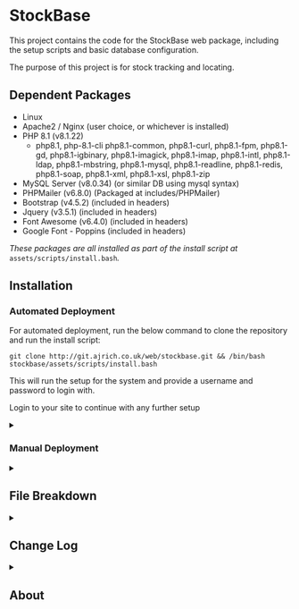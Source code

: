 # StockBase

This project contains the code for the StockBase web package, including the setup scripts and basic database configuration.

The purpose of this project is for stock tracking and locating.

## Dependent Packages
- Linux 
- Apache2 / Nginx (user choice, or whichever is installed)
- PHP 8.1 (v8.1.22)
    - php8.1, php-8.1-cli php8.1-common, php8.1-curl, php8.1-fpm, php8.1-gd, php8.1-igbinary, php8.1-imagick, php8.1-imap, php8.1-intl, php8.1-ldap, php8.1-mbstring, php8.1-mysql, php8.1-readline, php8.1-redis, php8.1-soap, php8.1-xml, php8.1-xsl, php8.1-zip
- MySQL Server (v8.0.34) (or similar DB using mysql syntax)
- PHPMailer (v6.8.0) (Packaged at includes/PHPMailer)
- Bootstrap (v4.5.2) (included in headers)
- Jquery (v3.5.1) (included in headers)
- Font Awesome (v6.4.0) (included in headers)
- Google Font - Poppins (included in headers)

*These packages are all installed as part of the install script at* `assets/scripts/install.bash`*.*

## Installation
### Automated Deployment
For automated deployment, run the below command to clone the repository and run the install script:

`git clone http://git.ajrich.co.uk/web/stockbase.git && /bin/bash stockbase/assets/scripts/install.bash`

This will run the setup for the system and provide a username and password to login with.

Login to your site to continue with any further setup

<details>
<summary><h3>Manual Deployment</h3></summary>
For manual deployment, it requires all packages to be installed manually and the database to be configured and setup correctly.

Clone the repo first, and the follow the below steps.
`git clone http://git.ajrich.co.uk/web/stockbase.git`

1. Update your packages and install them if you are confident they are okay to be updated

    `sudo apt update`

    `sudo apt upgrade`

2. Install PHP 8.1 and all dependencies required

    a. Install the PHP repository

    ```
    sudo apt install lsb-release ca-certificates apt-transport-https software-properties-common -y
    sudo add-apt-repository ppa:ondrej/php
    sudo add-apt-repository ppa:ondrej/nginx-mainline
    sudo add-apt-repository ppa:ondrej/apache2
    sudo apt update 
    ```

    b. Install the package and dependencies
    ```
    sudo apt install -y php8.1 php8.1-cli php8.1-common php8.1-curl php8.1-fpm php8.1-gd php8.1-igbinary php8.1-imagick php8.1-imap php8.1-intl php8.1-ldap php8.1-mbstring php8.1-mysql php8.1-readline php8.1-redis php8.1-soap php8.1-xml php8.1-xsl php8.1-zip
    ```

3. Install MySQL Server and run first setup

    ``` 
    sudo apt install mysql-server 

    sudo mysql_secure_installation
    ```
    *Make sure to set a root password and not leave it blank.*

4. Install your preferred web server (apache2 and nginx are both supported here, but this can be adapted)

    ```
    sudo apt install apache2
    ```
    or
    ```
    sudo apt install nginx
    ```

5. Setup Database

    - Confirm there is no database named 'stockbase'

        ```
        mysql -u root -p

        USE stockbase;
        quit;
        ```

        If mysql throws an error, the database doesnt exist. This is what we want. 
        If it does exist, it will be overwritten.
    
    - Run the MySQL DB setup
    
        *we will navigate to the downloaded git repo*

        ```
        cd stockbase

        mysql -u root -p < assets/sql/db_setup.sql
        ```

    - Run the extras script to fill in the required tables with the information they need.

        *This script creates the required fields for the config and config_default tables, also setting the auto-increment values*

        ```
        mysql -u root -p < assets/sql/db_extras.sql
        ```
    
    - Create a user for the database to verify against

        We will first check if a user exists under the name 'stocbaseuser'.

        ```
        mysql -u root -p
        
        SELECT User, Host FROM mysql.user WHERE User='stockbaseuser' AND Host='localhost';
        ```

        If no rows are returned, we will add a new user. 
        If there are rows, we will either need to know the current password, or drop the user.

        Select the relevant option:

        <details>
        <summary><h5>No user found, create new</h5></summary>

        - Create the new user, replacing `[SECRET PASSWORD]` with your password

        ```
        CREATE USER 'stockbaseuser'@'localhost' IDENTIFIED BY '[SECRET PASSWORD]';
        GRANT ALL PRIVILEGES ON stockbase.* TO 'stockbaseuser'@'localhost';
        FLUSH PRIVILEGES;
        quit;
        ```

        </details>

        <details>
        <summary><h5>User exists and password known</h5></summary>

        - Grant the user permissions.

        ```
        GRANT ALL PRIVILEGES ON stockbase.* TO 'stockbaseuser'@'localhost';
        FLUSH PRIVILEGES;
        quit;
        ```

        </details>

        <details>
        <summary><h5>User exists and needs to be dropped</h5></summary>

        - Drop the user

        ```
        DROP USER 'stockbaseuser'@'localhost';
        FLUSH PRIVILEGES;
        quit;
        ```

        - Create the new user, replacing `[SECRET PASSWORD]` with your password

        ```
        CREATE USER 'stockbaseuser'@'localhost' IDENTIFIED BY '[SECRET PASSWORD]';
        GRANT ALL PRIVILEGES ON stockbase.* TO 'stockbaseuser'@'localhost';
        FLUSH PRIVILEGES;
        quit;
        ```

        </details>

    - Confirm you can login and access the database

        ```
        mysql -u stockbaseuser -p
        
        USE stockbase;
        SELECT * FROM config_default;
        ```

        If you get data returned from this and no errors it all worked as expected.
    
    - Update the database connection php file with your new credentials

        Edit `includes/dbh.inc.php` and change the below to your new info:

        ```
        $dBUsername = 'admin';
        $dBPassword = 'admin';
        ```

        e.g.

        ```
        $dBUsername = 'stockbaseuser';
        $dBPassword = 'SecretSpecialPassword';
        ```

    - Create and update the root user password for your initial user
        Select a password for your initial root user.
        This will be prompted to be changed once you first log in.

        Generate your hashed password with the below, replacing `[SECRET PASSWORD]` with your password:

        ```
        php -r "echo password_hash('[SECRET PASSWORD]', PASSWORD_DEFAULT); echo\"\n\";"
        ```

        Run the below to add your first user, replacing `[PASSWORD HASH]` with your hashed password from above:

        ```
        mysql -u stockbaseuser -p

        INSERT INTO stockbase.users (id, username, first_name, last_name, email, auth, role_id, enabled, password_expired, password) 
            VALUES (1, 'root', 'root', 'root', 'root@$hostname', 'local', 0, 1, 1, '[PASSWORD HASH]]');
        UPDATE stockbase.users SET id=0 where id=1;
        ALTER TABLE stockbase.users AUTO_INCREMENT = 1;
        ```

6. Decide on your web URL

    We need a base URL for the site to be located at (e.g. stockbase.domain.com)

    Update the config with this url, replacing `[WEB DOMAIN]` with your domain name/url:

    ```
    mysql -u stockbaseuser -p

    UPDATE config SET base_url='[WEB DOMAIN]' WHERE id=1;
    quit;
    ```

7. Move your files to your web server/desired location

    *Make sure you are already in the downloaded repo folder*

    Replace `new/folder/location/` to the folder you want your server hosted from (e.g. /var/www/html/stockbase/) including the trailing /

    ```
    sudo cp -a . /new/folder/location/
    ```

    Set the permissions for your new folder location

    ```
    sudo chown -R www-data:www-data /new/folder/location/
    sudo chmod go-rwx /new/folder/location/
    ```

8. Web config setup

    We first need to decide whether we will use SSL for this. 

    <details>
    <summary><h5>No SSL</h5></summary>
    Make a note of your file locations

    <details>
    <summary>Apache</summary>
    - Run the below to create the config, replacing `[DOMAIN NAME]` and `[LOCATION]` with your domain name and fodler location

    ```
    web_domain='[DOMAIN NAME]'
    folder_name='[LOCATION]'

    cat > /etc/apache2/sites-available/$web_domain.conf <<EOL
    <VirtualHost *:80>
        ServerName $web_domain
        DocumentRoot $folder_name

        <Directory $folder_name>
            Options Indexes FollowSymLinks MultiViews
            AllowOverride All
            Require all granted
        </Directory>
    </VirtualHost>
    EOL
    ```
    - Enable the site

    ```
    sudo a2ensite $web_domain.conf
    sudo systemctl reload apache2
    ```

    </details>

    <details>
    <summary>Nginx</summary>
    - Run the below to create the config, replacing `[DOMAIN NAME]` and `[LOCATION]` with your domain name and fodler location

    ```
    cat > /etc/nginx/sites-available/$web_domain <<EOL
    server {
        listen 80;
        server_name $web_domain;

        root $folder_name;
        index index.php index.html;

        location / {
            try_files \$uri \$uri/ /index.php?\$query_string;
        }

        location ~ \.php$ {
            include fastcgi_params;
            fastcgi_pass unix:/var/run/php/php8.1-fpm.sock;
            fastcgi_index index.php;
            fastcgi_param SCRIPT_FILENAME $document_root\$fastcgi_script_name;
        }
    }
    EOL
    ```

    - Enable the site

    ```
    sudo ln -s /etc/nginx/sites-available/$web_domain /etc/nginx/sites-enabled/
    sudo systemctl reload nginx
    ```
        
    </details>

    </details>

    <details>
    <summary><h5>Using SSL</h5></summary>
    <em>This assumes you have an SSL certificate and will not cover LetsEncrypt but it can be used for your cert if needed.</em>

    Make a note of your SSL key and certificate file locations

    <details>
    <summary>Apache</summary>
    - Run the below, replacing `[DOMAIN NAME]`, `[LOCATION]`, `[SSL KEY]` and `[SSL CERT]` with your domain name, folder location, ssl key location and ssl cert location.

    ```
    web_domain='[DOMAIN NAME]'
    folder_name='[LOCATION]'
    ssl_certificate='[SSL CERT]'
    ssl_key='[SSL KEY]'

    cat > /etc/apache2/sites-available/$web_domain.conf <<EOL
    <VirtualHost *:80>
        ServerName $web_domain
        DocumentRoot $folder_name

        <Directory $folder_name>
            Options Indexes FollowSymLinks MultiViews
            AllowOverride All
            Require all granted
        </Directory>

        Redirect permanent / https://$web_domain/
    </VirtualHost>

    <VirtualHost *:443>
        ServerName $web_domain
        DocumentRoot $folder_name

        <Directory $folder_name>
            Options Indexes FollowSymLinks MultiViews
            AllowOverride All
            Require all granted
        </Directory>

        SSLEngine on
        SSLCertificateFile $ssl_certificate
        SSLCertificateKeyFile $ssl_key

        Redirect permanent / https://$web_domain/
    </VirtualHost>
    EOL
    ```

    - Enable to appropriate modules and enable the site

    ```
    sudo enable_ssl_apache
    sudo a2enmod ssl
    sudo a2enmod rewrite
    sudo systemctl restart apache2
    sudo a2ensite $web_domain.conf
    sudo systemctl reload apache2
    ```

    </details>

    <details>
    <summary>Nginx</summary>
    - Run the below, replacing `[DOMAIN NAME]`, `[LOCATION]`, `[SSL KEY]` and `[SSL CERT]` with your domain name, folder location, ssl key location and ssl cert location.

    ```
    web_domain='[DOMAIN NAME]'
    folder_name='[LOCATION]'
    ssl_certificate='[SSL CERT]'
    ssl_key='[SSL KEY]'

    cat > /etc/nginx/sites-available/$web_domain <<EOL
    server {
        listen 80;
        server_name $web_domain;

        root $folder_name;
        index index.php index.html;

        location / {
            try_files \$uri \$uri/ /index.php?\$query_string;
        }

        location ~ \.php$ {
            include fastcgi_params;
            fastcgi_pass unix:/var/run/php/php8.1-fpm.sock;
            fastcgi_index index.php;
            fastcgi_param SCRIPT_FILENAME $document_root\$fastcgi_script_name;
        }

        return 301 https://$web_domain\$request_uri;
    }

    server {
        listen 443 ssl;
        server_name $web_domain;

        root $folder_name;
        index index.php index.html;

        ssl_certificate $ssl_certificate;
        ssl_certificate_key $ssl_key;

         add_header X-Frame-Options "SAMEORIGIN";
        add_header X-Content-Type-Options "nosniff";

        charset utf-8;

        location / {
            try_files \$uri \$uri/ /index.php?\$query_string;
        }

         location = /favicon.ico { access_log off; log_not_found off; }
        location = /robots.txt  { access_log off; log_not_found off; }

        error_page 404 /index.php;

        location ~ \.php$ {
            fastcgi_pass unix:/var/run/php/php8.1-fpm.sock;
            fastcgi_param SCRIPT_FILENAME \$realpath_root\$fastcgi_script_name;
            include fastcgi_params;
            fastcgi_read_timeout 300s;
            proxy_read_timeout 600s;
            fastcgi_buffers 16 16k;
            fastcgi_buffer_size 32k;
        }
    }
    EOL
    ```

    - Add a symlink for this file

    ```
    sudo enable_ssl_nginx
    sudo ln -s /etc/nginx/sites-available/$web_domain /etc/nginx/sites-enabled/
    sudo systemctl reload nginx
    ```

    </details>
    </details>

9. Login to your site to continue with any further setup
    Login to your newly setup site by connecting to the domain name in your browser

    e.g. https://stockbase.domain.local/

    You will need to select "local" as your login type if the local toggle is shown on the login page
    LDAP will be enabled by default with a config in place, which will not work on your system.

    Login with the username 'root' and password created in step 5 (NOT the hashed password).

    You will be prompted to make your first Site / Area / Shelf for the system, so please add one. (these can be changed later)

    Head to the 'Admin' page from the navigation bar and configure your setup.

</details>
<details>
<summary><h2>File Breakdown</h2></summary>
<details>
<summary><h3>login.php</h3></summary>

- Login to user account
- Reset password if local user
- Select local/ldap user if enabled

</details>
<details>
<summary><h3>logout.php</h3></summary>

- Kills sessions
- Logs user out
- Redirects to login page

</details>
<details>
<summary><h3>index.php</h3></summary>

- Show all stock
- Filter stock by search, tag, manufacturer
- Show or hide out of stock
- Navigate to a stock item
- Clicking images makes them larger
- Clicking the name of a stock row navigates to the stock page
- Clicking the site sets the site filter
- Clicking the tag sets the tag filter
- Clicking the yellow clear icon clears the filters
- Clicking Fixed Cables takes you to the cablestock

</details>
<details>
<summary><h3>cablestock.php</h3></summary>

- Shows all cablestock categoorised by type (copper/fibre/power/other)
- Add/remove/moved cable stock
- Clicking the name takes you to the stock page for the item
- Clicking the site link sets the site filter
- Search by name
- Filter by site
- Show/hide out of stock items
- Navigate back to stock page with the Item Stock button

</details>
<details>
<summary><h3>stock.php</h3></summary>

- Shows stock info for the item
- Shows the items linked to the stock
- Shows transaction for the stock
- View full transaction log using show all link
- Allows editing the info and images
- Allows adding more
- Allows deleting stock
- Allows moving stock
- Allows adding new stock objects

</details>
<details>
<summary><h3>optics.php</h3></summary>

- Shows all fibre optic modules
- Can filter and search 
- Allows adding new optics
- Allows adding new vendors/connectors/types
- Allows adding comments
- Allows removing comments
- Allows removing optics

</details>
<details>
<summary><h3>profile.php</h3></summary>

- Allows editign profile info for local users
- Shows all profile info
- Allows the assigning, reassigning and deassigning of swipe cards
- Allows password resets for local users
- Change theme
- Test theme via them test link
- Resync ldap info if logged in via ldap

</details>
<details>
<summary><h3>admin.php</h3></summary>

- Global settings
  - Change system name
  - Change banner colour
  - Change banner logo
  - Change favicon images
  - Change currency
  - Change SKU Prefix
  - Change Base URL
  - Change Default Theme
  - Restore default for all above
- Footer
  - Enable/Disable Footer
  - Enable/Disable Gitlab link
  - Enable/Disable road map link
- Users
  - Manage all users
  - Change user roles
  - Enable/disabled users
  - Reset user passwords
  - Impersonate users (if root user)
  - Add new local users
- User Roles
  - View user role permissions
- Session Management
  - Kill any active sessions to the site
  - View active sessions
- Image management
  - Delete unsued images
- Attribute Management
  - Delete/restore unused tags
  - Delete/restore unused manufacturers
  - Show all links for tags
  - Show all links for manufacturers
  - View all tags and their associations via tags.php
- Optic Attribute Management
  - Delete/restore unused vendors
  - Delete/restore unused types
  - Delete/restore unused connectors
  - Show all links for vendors
  - Show all links for types
  - Show all links for connectors
- Stock Management
  - Enable/Disabled Costs for normal and cablestock
  - Restore Deleted stock
- Stock Location Settings
  - View/Add/Edit/Restore/Delete Locations
- LDAP Settings
  - View and edit LDAP settings
  - Test LDAP settings
- SMTP Settings
  - View and edit SMTP Settings
  - Test SMTP settings
- Email Notification Settings
  - Configure notifications for emails
- Changelog
  - View changelog
  - Link to full changelog

</details>
<details>
<summary><h3>changelog.php</h3></summary>

- View all logs 
- Filter logs based on date/table/user

</details>
<details>
<summary><h3>tags.php</h3></summary>

- View all tags and their associations
- Edit tag info

</details>
<details>
<summary><h3>theme-test.php</h3></summary>

- Shows snippets of all theme based css
- Test differetnt themes to see what they look like
- Create new themes live
- Download theme
- Upload theme

</details>
<details>
<summary><h3>transactions.php</h3></summary>

- Shows full list of transactions for the item selected

</details>
</details>
<details>
<summary><h2>Change Log</h2></summary>
<details>
<summary><h3>1.0.0</h3></summary>
<h4>Official 1.0.0 release.</h4>

- Removed all sensitive data from all versions.
- Fixed the profile page json stopping text input.
- Removed all references to affected_rows() due to deprecation.
- Fixed the smtp test page to allow no username and no password. Also now works with no ssl/tls.
- Allowed admins to save blank auth username/password to the db
- TODO: Add optics notifications

</details>
<details>
<summary><h3>0.7.2-beta</h3></summary>
<h4>Beta release 0.7.2, CSRF Token added, optic distance added.</h4>

- Added CSRF tokens and some slight changes to some files to make it work better.
- Added CSP policy meta header to head.php.
- Removed old AJAX/jquery references in head.php.
- Added an Anti-clickjacking header in head.php (in php).
- Used htmlspecialchars() on $_GET requests that print to the page to stop injection.
- Fixed the get-config php page to make the theme defaults strings not an array.
- Fixed the changelog not showing login failures/attempts.
- Added optic_distance table.
- Added distance_id to optic_item table.
- Added spectrum field to optic_item table to show wavelength.
- Added the logic for adding distances to the DB.
- Fixed the optics page to show the correct info.

</details>
<details>
<summary><h3>0.7.1-beta</h3></summary>
<h4>Beta release 0.7.1, Some script fixes and visual changes.</h4>

- Added a checker for any MySQL servers on the system before installing mysql. Uses the existing one if exists.
- Adding stock properties now correctly adds shelves.
- Fixed the stock image editing to make the images fit in the table better with a max height added
- Fixed the admin page user table to look nicer and less squashed. 
- Changed the padding on the buttons in the user table to look nicer
- Index page now only loads the non-deleted manufacturer/tags and in alphabetical order.
- Added a row count to the deleted stock under stock management in admin.php
- Ajax selectboxes now order by name rather than id
- Removed the form elements from the new-properties page to stop it redirecting needlessly and breaking.
- Added some special character captures for the confirmAction on the stock removal page when deleting a stock object.
- Index manufacturer drop down now shows exact manufacturer matches instead of partial matches.
- Login log should now get the user id on login.
- Login page now encrypts the data sent on login form
- Login inc page no longer LDAP escapes the password. This was causign issues and was not necessary.
- Added csrf tokens based on an OWASP vulnerabilitiy. This is done in session.php.

</details>
<details>
<summary><h3>0.7.0-beta</h3></summary>
<h4>Beta release 0.7.0, Login tracking and blocking, containers and container logic.</h4>

- Added login_log table to track login attempts.
- Added login_failure table to track failed login count.
- Renamed sessionlog table to session_log.
- Added login_log_id to session_log table.
- New include file added for login tracking and blocking, as includes/login-functions.inc.php
- Adjusted the login.in, session.inc and logout php pages to accomodate the new login blocking and tracking.
- Fixed some LDAP testing bugs.
- "parent_id" field dropped from area table. This was unused.
- "is_container" field added to item table. This marks the item as a container.
- Containers link added to nav bar.
- containers.inc.php page added for the container logic.
- Containers can be added from the containers page.
- Stock add page now has asterisks marking required fields.
- Items can now be linked to and unlinked from containers
- Stock move page now shows the container the item is in. 
- Stock move page now warns you when moving stock that is within a container.
- Moving stock no longer deleted the previous one and adds a new copy. No idea why i did this...
- Removing stock page now only shows the serials of the selected manufacturer. This was missed before and it showed all for the shelf regardless of manufacturer.
- Container field added to the remove stokc page and checks for the container the item is in for removal.
- Removing a container now prompts to remove/move the contents
- The remove page now shows what is and is not in a container.
- Containers page now shows the location of the container. The SQL query for this is rather large though, so might need to be changed at a later date.
- Stock page buttons are now inline with the Stock heading
- Removed all references to "cotnainer"...
- Can now remove children from containers on the containers page
- Can now link and unlink children from the stock page
- Can now add children on the containers page.
- Can now see cotnainers which have no children on the containers page.

</details>
<details>
<summary><h3>0.6.0-beta</h3></summary>
<h4>Beta release 0.6.0, Optics stocking, Auditing and database renamed to stockbase.</h4>

- Optic modules now stocked under optics.php
- optics.php shows the list of optics in store for each site similar to how the index page shows the main stock.
- Comments can be added to the optics
- Searching for optics searches through all fields rather than just model.
- New tables added: optic_item, optic_connector, optic_type, optic_speed, optic_vendor, optic_comment, optic_transaction, stock_audit
- Due to new tables being added, there will need to be some SQL adjustments on updates/downgrades to this version
- users_roles table has a new field: is_optic
- Stock option added to the nav bar.
- Nav bar now highlights based on the page you are on.
- Nav bar links (right) are now a elements instead of button, so that middle click works.
- Version number is now pinned to the bottom right of the nav bar. This currently cannot be hidden. This will be removed come version 1.0.0
- All logic added for the optics page. Can now add/remove optics and comments, and add vendors and types.
- Profile link is now named 'Profile' in the navigation. Now that there are more links, this is clear.
- Optic Attribute Management is now included on admin page to manage vendors, types and connectors.
- Changelog now works with optic tables
- Database now named stockbase
- Update script adjusted for all the changes.
- IndexAjax is now using a CTE table to make things faster on large datasets.
- Stock Add/Remove/Move pages updated with new CTE table to speed things up.
- Add New Stock button on the Stock Add page now fills in the name with whatever was in the search box.
- Pagination has been adjusted on all pages for allowing over 5 pages.
- Cablestock now listed in the nav bar as "cables".
- Item stock button removed from cablestock.
- Fixed Cables button removed from index.
- Comments button on optics is now the message icon with a number for the count inside.
- Show/Hide deleted optics now possible. Can also restore them.
- Added Dark Black theme.
- Admin, Profile and Logout buttons moved from nav to "username" dropdown in top right corner.
- Renamed indexajax.php to stockajax.php
- Add/Remove/Move stock pages now load the content using js and ajax - the same as the index page.
- Audit page added, which has a 6 month date retention on it, meaning if the last date was 6 months ago, it will show on the audit page.
- Pagination added to optics and cablestock pages to match the other stock pages.
- Added DOCTYPE to all pages that need it to remove Quirks Mode issues.
- Corrected the ldap-test script to actually filter based on input.
- Added a border to the footer using the background colour to all css files.
- Added LDAP injection prevention on the login page.

</details>
<details>
<summary><h3>0.5.0-beta</h3></summary>
<h4>Beta release 0.5.0, Session logging and management for users, changelog improvements and some formatting.</h4>

- Added sessionlog table to database.
- sessionlog table tracks the login/logout/timeout/expiry of user sessions to manage their login time.
- New file: includes/session.inc.php added. This manages the sessions with new functions.
- session.php manages the session.inc.php page on each web page accessed.
- Update script adjusted to allow the database changes.
- Admin page now has a "Session Management" section to kill any inactive or suspicious sessions.
- Admin sections moved around to be more logical
- Changelog page now has onclicks to show a hidden row with the table data for the record_id
- Some table formatting changes to the move hidden rows. These are now centered
- Fixed the assign card buttons causing instant errors and not working on profile page
- Added changelog filters to the changelog page. This allows time frames and table/user filtering.

</details>
<details>
<summary><h3>0.4.2-beta</h3></summary>
<h4>Beta release 0.4.2, Update script web server checking and feedback updates.</h4>

- Install script now checks which web servers are installed and asks which to use and whether to disable the other if there are multiple.
- If only one web server is installed, it uses it by default. This will be apache2 if no web server was installed initially, due to PHP installing apache2.
- Update script updated to accommodate 0.4.0-beta and 0.4.1-beta. 0.4.1-beta and 0.4.2-beta are the same.
- Manufacturer can now be changed on a per item basis under the stock page.
- Stock row editing save button now update to 'update'
- Remove button added to populate the remove form and the logic to go with this in JS
- Stock rows are now outlined in dark when selected to make it more obvious
- Themes updated with the .highlight class
- Index table and cablestock table now updated with each row having the highlight class
- Tags are now removed from the stock rows on the stock page. This is related to the stock object, not the items.
- Tags now have an X icon on them when editing stock. This is removed when the tag is removed, along with the clickable class.
- Tags edit box is now larger and allows wrapping
- Tags on the index stock table allow wrapping to stop the table exceeding the width limits.
- MySQL queries now allow for single quotes and double quotes on string entries. This is also formatted correctly on SELECTs.
- Index page stock name is now a link instead of onclick to allow middle mouse clicks.
- Moving cable stock is now possible from the cablestock.php page. This will also be possible from stock.php soon.
- Tags page now has the correct table highlighting on selecting rows.
- Footer can now be disabled/enabled in the admin page under the Footer section. 
- DB tables: config and config_default have 3 new columns.
- Can now Add/Remove/Move cablestock from the stock.php page. This now loads the correct info and fields.

</details>
<details>
<summary><h3>0.4.1-beta</h3></summary>
<h4>Beta release 0.4.1, Cost toggles and quality of life changes.</h4>

- Fixed some page redirects for the edit stock page. Now diverts you to the stock main page if all is successful, else drops you back on the edit page.
- Cablestock description is now optional. This is not always relevant to the item.
- Stock.php now has response handling built in. This means that error messages will show correctly.
- LDAP settings on the admin page now has the correct error checking and response handling. There are a couple of unique ones left in place.
- Can now disable / enable the cost for items. This is not always needed so can be toggled off under stock management in admin.php.

</details>
<details>
<summary><h3>0.4.0-beta</h3></summary>
<h4>Beta release 0.4.0, Label to Tag.</h4>

- Renamed the stock_label and label table to stock_tag and tag. Moving away from the term 'label' as it is not a fit name.
- renamed the stock_tag table column 'label_id' to 'tag_id' to match the theme.
- Changed all references of label to tag in the codebase. 
- Added tags.php page to show all tags and their connections. This is not reachable without URL currently.
- Stock Locations in admin page now allows you to see deleted locations and restore them, similar to attributes.
- Adding properties is now an ajax request (e.g. adding tags, manufacturers, shelves areas and sites in the add new stock section). This means the page doesn’t refresh.
- Added description to the tag table for editing on the tags page.
- Stock edit script now separately checks for each change.
- Stock edit script now only removes the tags that are no longer linked.
- Stock edit script now only sends emails if there have been changes.
- Password reset modal div now works on mobile format.

</details>
<details>
<summary><h3>0.3.2-beta</h3></summary>
<h4>Beta release 0.3.2, Update scripts for version management and some small feature changes.</h4>

- Update script in place. Testing required for full version changing, but this will be more relevant when the database structure changes.
- Added Stock Management section to admin page. This allows you to recover/restore deleted stock objects instead of creating new ones.
- Added Attribute Management section to admin page. This allows you to delete and recover labels and manufacturers. This may extend in the future.
- Changelog event added to stock-new-properties.inc.php. This is for adding labels, manufacturers and locations.
- Added an impersonation feature for the root user only. This means the root user can become the user they select from the users list.
- Impersonation can be cancelled by clicking the button on the nav bar.
- Added new email notification for restoring deleted stock.
- Can now restore stock after deleting instead of re-creating the stock item again.
- Added responsehandler.inc.php page to handle errors/success responses from page redirects. This now means the file only need to be included on the page and a function placed where the output should be seen.
- Collected all current error messages hard coded into files and moved them to the response handler page.
- Stock page now shows items that are deleted. A new prompt shows up warning you it is deleted.
- Stock buttons are disabled when the stock item is deleted=1.

</details>
<details>
<summary><h3>0.3.1-beta</h3></summary>
<h4>Beta release 0.3.1, Script updates, swipe card login.</h4>

- Transaction include page styling corrected under pagination form
- Swipe card login now working. Testing pending once card reader is obtained.
- Card login page is now complete and working. Test buttons in place for passes until pass reader in place.
- Users with no theme saved can now login. Fixed the SQL query to make a LEFT JOIN for theme.
- DB install extras updated in db_extras.sql.
- Fulldump run and saved.
- Adjustments made to various pages based on installation bash script.
- Edit images button added back in to the stock edit page.
- Login page is now working for the card reader, still needs a full test but now doesn’t try to login when pressing any button.
- MySQL scripts updated to add the needed info to the DB.
- Bash script updated with some more prompts and fixed the first prompt with a case instead of else if.
- Bash script now checks whether the base_url is correct and has some delay added in for the scripts to run.
- Admin global settings is now a more cleaned up table.
- Transactions now support cable_transaction table.
- Transaction include page now supports cable_transaction page.
- Updated cable_transaction table to now include the shelf_id. SQL queries updated.
- Added error checking from URLs to the pages where they are needed and adjusted the error query strings to be more useful.
- Admin global settings restore defaults now restores the default theme too.
- Fixed some of the forms not working due to some mobile CSS format things. There might be some more to find yet.
- Corrected the README with correct PHP modules to match the install bash script
- Fixed the install bash script to install the correct modules based on testing. Now installs correctly.
- Added the start of an update script. This will be perfected in the next minor patch ready for the final release in 0.4.0-beta

</details>
<details>
<summary><h3>0.3.0-beta</h3></summary>
<h4>Beta release 0.3.0, Adjustments for mobile width and card reader tech.</h4>

- Mobile CSS in progress
- Some HTML elements are hidden/shown based on width.
- Admin page is not visible from mobile form factor unless the URL is appended.
- New CSS added for mobile form factor.
- Nav now loads properly on mobile.
- Footer now loads differently on mobile.
- Index page now works on mobile. Less columns show to reduce clutter
- Cablestock page now works on mobile.
- Stock (view) page now works on mobile.
- Stock (add) page now works on mobile.
- Stock (remove) page now works on mobile.
- Stock (move) page now works on mobile.
- Stock (edit) page now works on mobile.
- Transactions inc now working on mobile, with page numbers becoming a select field.
- Index page pagination row is now longer being sorted with the rest of the table.
- Swipe card prompt now shows up on mobile form factor.
- Swipe card fields added to users table.
- Swipe cards can now be added on the profile page.
- Swipe cards can be re-assigned on the profile page.
- login-card.inc.php added to handle card logins.
- Swipe card assigning and re-assigning is handled in admin.inc.php.
- Swipe card de-assigning is handled in admin.inc.php.
- Bootstrap 4.5.2 CSS added in assets/css folder for redundancy.
- Email example added to Email Notification Settings section of admin page via AJAX.
- Some modification to the smtp.inc.php email template to allow it to be embedded in pup page.

</details>
<details>
<summary><h3>0.2.1-beta</h3></summary>
<h4>Beta release 0.2.1, based on initial feedback.</h4>

- Added more themes. Theme CSS now has more properties which can be adjusted.
- Changelog page has been formatted better and now fills the page.
- Email notifications can now be disabled from the admin page. Each notification type is configurable, except them important things, like password resets.
- SMTP send_mail function has been updated to check if the notification type is enabled. All send_mail requests have been updated accordingly.
- Default theme selection now added to Global Settings of admin page
- Themes are now in their own table in the database and theme selection is now auto generated on pages.
- Theme test page added ad theme-test.php. This shows all relevant pages which are affected by the theme. The css can be edited, applied, downloaded and uploaded from here for new themes.
- About page added, accessible from the footer copyright.
- The http-headers.php is now merged into head.php. These were both being called at the same time so seemed pointless being split.
- Name and branding changes to StockBase. This might not be the final name.
- Footer can now be disabled from the $showFoot variable in foot.php - this will likely hidden on final release.
- Emails now have useful content in them. It used to be just numbers but now it gives relevant info.
- MySQL dumps updated.

</details>
<details>
<summary><h3>0.2.0-beta</h3></summary>
<h4>Beta release 0.2.0, based on initial feedback.</h4>

- Corrected the URL redirects when a user tries to reach a page without being logged in. Logging in now redirects to the correct page.
- Removed the title and welcome message from the index page and cablestock pages.
- Moved the title into the Nav bar and linked it to the index page.
- Corrected the issue with the offset being negative when no items are found on the index SQL query. Negative numbers now default to 0.
- Back button removed from the nav. This was creating loops where you couldn’t actually go back.
- Changed the icon in the clear button to be the fa-ban icon and rotated it 90degrees
- Changed the serial number so it can now be copied but this may be going later down the line
- Stock page now allows you to edit individual rows in the item table. This allows the adding of new serial numbers which were missed.
- Images can be permanently deleted from the admin page
- Cable stock now relates to shelves rather than just sites. This is now added correctly too.
- Stock page now hides irrelevant info for cables.
- Less important info is now under the "more info" section on the stock page.
- The "show 0 stock" button now ONLY shows 0 stock rows, now all rows.
- Corrected the cablestock searching and formatting.
- Dynamic searching is now in and working. Ajax based searching which updates on input.
- Can now search with more criteria on the home page.
- Images are now larger on the home page. This is copied throughout.
- Cablestock page now allows you to go to the stock properties page by clicking the cable name. This is the same as normal stock items, with less important info removed. 
- Can now change the image for cablestock with the above change.
- Label and Manufacturer are now select boxes rather than input because this makes more sense.
- Added deleted field to tables (item, stock, shelf, area etc) so that things can be tracked.
- Deleting stock when the stock count is 0, no longer deletes the row from the database and instead marks deleted as 1.
- Minimum stock count now checks against the site using the shelf of the object that the stock was removed from for the email notifications.
- Added a light theme (for those who no longer want their eyes), which can be enabled under the user profile section.
- Added more themes. Theme CSS now has more properties which can be adjusted.
- Email notification settings section added to admin page. This is a work in progress.
- Changelog section added to admin page. Moved from the hidden link and now shows 10 by default, with a link to the full page

</details>
<details>
<summary><h3>0.1.0-beta</h3></summary>
<h4>First beta test release of the system to be tested for install and running functionality</h4>

- Fully functioning changelog reachable from the secret admin menu - this will have a home eventually.
- Fully functional LDAP login system with failover host integration.
- Fully functional SMTP mail sending. All information is saved and pulled from the DB when requested.
- Fully customisable global settings, including logo, system name and banner colour.
- Email password resetting now possible and working.
- Bash install script implemented and functional. May need adapting as changes happen to the system.
- Email template created but could probably use some work.
- Stock editing, adding, removing and moving all functional to limited testing. Further testing needed.

<h5>Issues</h5>

- Some page redirects are not redirecting correctly and will be addressed when found.

</details>
</details>

<details>
<summary><h2>About</h2></summary>

StockBase, an inventory and stock system, with less of the bloat.

StockBase is an open source, minimalist stock management system.

StockBase is licenced under the GNU GPL licence.

StockBase Copyright © 2023 Andrew Richardson. All rights reserved.

</details>